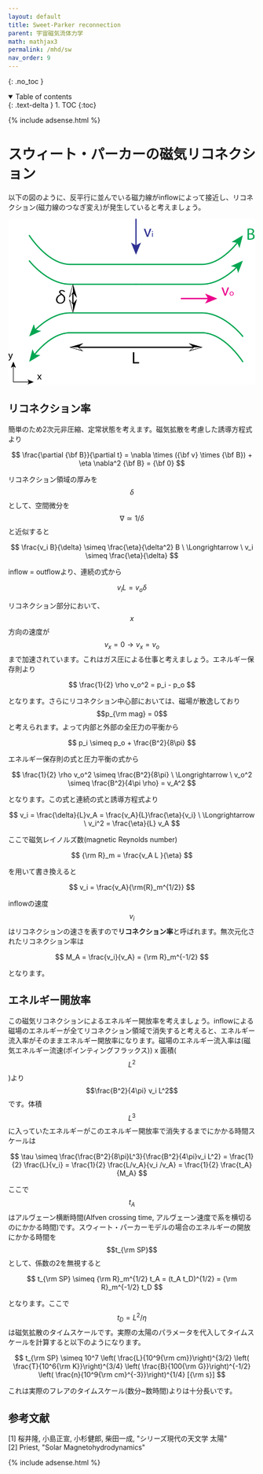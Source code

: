 ```yaml
---
layout: default
title: Sweet-Parker reconnection
parent: 宇宙磁気流体力学
math: mathjax3
permalink: /mhd/sw
nav_order: 9
---
```


{: .no_toc }

<details open markdown="block">
  <summary>
    Table of contents
  </summary>
  {: .text-delta }
1. TOC
{:toc}
</details>

{% include adsense.html %} 

# スウィート・パーカーの磁気リコネクション

以下の図のように、反平行に並んでいる磁力線がinflowによって接近し、リコネクション(磁力線のつなぎ変え)が発生していると考えましょう。

![スウィート・パーカー磁気リコネクションの概略図](/assets/images/mhd/sw.png)

## リコネクション率

簡単のため2次元非圧縮、定常状態を考えます。磁気拡散を考慮した誘導方程式より

$$
\frac{\partial {\bf B}}{\partial t} 
= \nabla \times ({\bf v} \times {\bf B}) + \eta \nabla^2 {\bf B}
= {\bf 0}
$$

リコネクション領域の厚みを$$\delta$$として、空間微分を$$\nabla \simeq 1/\delta$$と近似すると

$$
\frac{v_i B}{\delta} \simeq \frac{\eta}{\delta^2} B 
\ \Longrightarrow \ 
v_i \simeq \frac{\eta}{\delta} 
$$

inflow = outflowより、連続の式から

$$
v_i L = v_o \delta
$$

リコネクション部分において、$$x$$方向の速度が$$v_x=0 \rightarrow v_x = v_o$$まで加速されています。これはガス圧による仕事と考えましょう。エネルギー保存則より

$$
\frac{1}{2} \rho v_o^2 = p_i - p_o
$$

となります。さらにリコネクション中心部においては、磁場が散逸しており$$p_{\rm mag} = 0$$と考えられます。よって内部と外部の全圧力の平衡から

$$
p_i \simeq p_o + \frac{B^2}{8\pi}
$$

エネルギー保存則の式と圧力平衡の式から

$$
\frac{1}{2} \rho v_o^2 \simeq \frac{B^2}{8\pi} \ \Longrightarrow \
v_o^2 \simeq \frac{B^2}{4\pi \rho} 
= v_A^2
$$

となります。この式と連続の式と誘導方程式より

$$
v_i = \frac{\delta}{L}v_A = \frac{v_A}{L}\frac{\eta}{v_i} \ \Longrightarrow \ 
v_i^2 = \frac{\eta}{L} v_A
$$

ここで磁気レイノルズ数(magnetic Reynolds number)

$$
{\rm R}_m 
= \frac{v_A L }{\eta}
$$

を用いて書き換えると

$$
v_i = \frac{v_A}{\rm{R}_m^{1/2}}
$$

inflowの速度$$v_i$$はリコネクションの速さを表すので**リコネクション率**と呼ばれます。無次元化されたリコネクション率は

$$
M_A = \frac{v_i}{v_A} = {\rm R}_m^{-1/2}
$$

となります。

## エネルギー開放率

この磁気リコネクションによるエネルギー開放率を考えましょう。inflowによる磁場のエネルギーが全てリコネクション領域で消失すると考えると、エネルギー流入率がそのままエネルギー開放率になります。磁場のエネルギー流入率は(磁気エネルギー流速(ポインティングフラックス)) x 面積($$L^2$$)より$$\frac{B^2}{4\pi} v_i L^2$$です。体積$$L^3$$に入っていたエネルギーがこのエネルギー開放率で消失するまでにかかる時間スケールは

$$
\tau \simeq \frac{\frac{B^2}{8\pi}L^3}{\frac{B^2}{4\pi}v_i L^2} 
= \frac{1}{2} \frac{L}{v_i} 
= \frac{1}{2} \frac{L/v_A}{v_i /v_A} 
= \frac{1}{2} \frac{t_A}{M_A}
$$

ここで$$t_A$$はアルヴェーン横断時間(Alfven crossing time, アルヴェーン速度で系を横切るのにかかる時間)です。スウィート・パーカーモデルの場合のエネルギーの開放にかかる時間を$$t_{\rm SP}$$として、係数の2を無視すると

$$
t_{\rm SP} \simeq {\rm R}_m^{1/2} t_A 
= (t_A t_D)^{1/2} 
= {\rm R}_m^{-1/2} t_D  
$$

となります。ここで$$t_D = L^2/\eta$$は磁気拡散のタイムスケールです。実際の太陽のパラメータを代入してタイムスケールを計算すると以下のようになります。

$$
t_{\rm SP} \simeq 
10^7 \left( \frac{L}{10^9{\rm cm}}\right)^{3/2} \left( \frac{T}{10^6{\rm K}}\right)^{3/4} \left( \frac{B}{100{\rm G}}\right)^{-1/2} \left( \frac{n}{10^9{\rm cm}^{-3}}\right)^{1/4} [{\rm s}]
$$

これは実際のフレアのタイムスケール(数分~数時間)よりは十分長いです。

## 参考文献

[1] 桜井隆, 小島正宣, 小杉健郎, 柴田一成, "シリーズ現代の天文学 太陽"  
[2] Priest, "Solar Magnetohydrodynamics"

{% include adsense.html %} 
